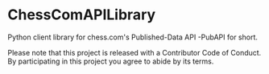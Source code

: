 # ChessComAPILibrary
Python client library for chess.com's Published-Data API -PubAPI for short.

Please note that this project is released with a Contributor Code of Conduct. By participating in this project you agree to abide by its terms.

 
